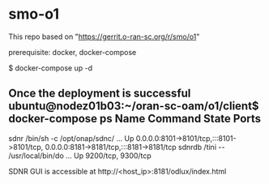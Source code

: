 # smo-o1
This repo based on "https://gerrit.o-ran-sc.org/r/smo/o1" 

prerequisite: docker, docker-compose

$ docker-compose up -d

Once the deployment is successful 
ubuntu@nodez01b03:~/oran-sc-oam/o1/client$ docker-compose ps
 Name               Command               State                                         Ports                                       
------------------------------------------------------------------------------------------------------------------------------------
sdnr     /bin/sh -c /opt/onap/sdnc/ ...   Up      0.0.0.0:8101->8101/tcp,:::8101->8101/tcp, 0.0.0.0:8181->8181/tcp,:::8181->8181/tcp
sdnrdb   /tini -- /usr/local/bin/do ...   Up      9200/tcp, 9300/tcp   

SDNR GUI is accessible at http://<host_ip>:8181/odlux/index.html

